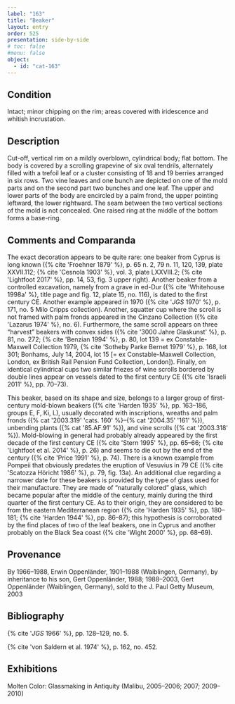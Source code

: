 ```yaml
---
label: "163"
title: "Beaker"
layout: entry
order: 525
presentation: side-by-side
# toc: false
#menu: false 
object:
  - id: "cat-163"
---
```


## Condition

Intact; minor chipping on the rim; areas covered with iridescence and whitish incrustation.

## Description

Cut-off, vertical rim on a mildly overblown, cylindrical body; flat bottom. The body is covered by a scrolling grapevine of six oval tendrils, alternately filled with a trefoil leaf or a cluster consisting of 18 and 19 berries arranged in six rows. Two vine leaves and one bunch are depicted on one of the mold parts and on the second part two bunches and one leaf. The upper and lower parts of the body are encircled by a palm frond, the upper pointing leftward, the lower rightward. The seam between the two vertical sections of the mold is not concealed. One raised ring at the middle of the bottom forms a base-ring.

## Comments and Comparanda

The exact decoration appears to be quite rare: one beaker from Cyprus is long known ({% cite 'Froehner 1879' %}, p. 65 n. 2, 79 n. 11, 120, 139, plate XXVII.112; {% cite 'Cesnola 1903' %}, vol. 3, plate LXXVIII.2; {% cite 'Lightfoot 2017' %}, pp. 14, 53, fig. 3 upper right). Another beaker from a controlled excavation, namely from a grave in ed-Dur ({% cite 'Whitehouse 1998a' %}, title page and fig. 12, plate 15, no. 116), is dated to the first century CE. Another example appeared in 1970 ({% cite '*JGS* 1970' %}, p. 171, no. 5 Milo Cripps collection). Another, squatter cup where the scroll is not framed with palm fronds appeared in the Cinzano Collection ({% cite 'Lazarus 1974' %}, no. 6). Furthermore, the same scroll appears on three “harvest” beakers with convex sides ({% cite '3000 Jahre Glaskunst' %}, p. 81, no. 272; {% cite 'Benzian 1994' %}, p. 80, lot 139 = ex Constable-Maxwell Collection 1979, {% cite 'Sotheby Parke Bernet 1979' %}, p. 168, lot 301; Bonhams, July 14, 2004, lot 15 [= ex Constable-Maxwell Collection, London, ex British Rail Pension Fund Collection, London]). Finally, on identical cylindrical cups two similar friezes of wine scrolls bordered by double lines appear on vessels dated to the first century CE ({% cite 'Israeli 2011' %}, pp. 70–73).

This beaker, based on its shape and size, belongs to a larger group of first-century mold-blown beakers ({% cite 'Harden 1935' %}, pp. 163–186, groups E, F, Ki, L), usually decorated with inscriptions, wreaths and palm fronds ({% cat '2003.319' 'cats. 160' %}–{% cat '2004.35' '161' %}), unbending plants ({% cat '85.AF.91' %}), and vine scrolls ({% cat '2003.318' %}). Mold-blowing in general had probably already appeared by the first decade of the first century CE ({% cite 'Stern 1995' %}, pp. 65–66; {% cite 'Lightfoot et al. 2014' %}, p. 26) and seems to die out by the end of the century ({% cite 'Price 1991' %}, p. 74). There is a known example from Pompeii that obviously predates the eruption of Vesuvius in 79 CE ({% cite 'Scatozza Höricht 1986' %}, p. 79, fig. 13a). An additional clue regarding a narrower date for these beakers is provided by the type of glass used for their manufacture. They are made of “naturally colored” glass, which became popular after the middle of the century, mainly during the third quarter of the first century CE. As to their origin, they are considered to be from the eastern Mediterranean region ({% cite 'Harden 1935' %}, pp. 180–181; {% cite 'Harden 1944' %}, pp. 86–87); this hypothesis is corroborated by the find places of two of the leaf beakers, one in Cyprus and another probably on the Black Sea coast ({% cite 'Wight 2000' %}, pp. 68–69).

## Provenance

By 1966–1988, Erwin Oppenländer, 1901–1988 (Waiblingen, Germany), by inheritance to his son, Gert Oppenländer, 1988; 1988–2003, Gert Oppenländer (Waiblingen, Germany), sold to the J. Paul Getty Museum, 2003

## Bibliography

{% cite '*JGS* 1966' %}, pp. 128–129, no. 5.

{% cite 'von Saldern et al. 1974' %}, p. 162, no. 452.

## Exhibitions

Molten Color: Glassmaking in Antiquity (Malibu, 2005–2006; 2007; 2009–2010)
